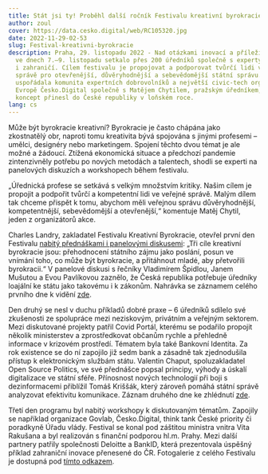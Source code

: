 ```yaml
---
title: Stát jsi ty! Proběhl další ročník Festivalu kreativní byrokracie
author: zoul
cover: https://data.cesko.digital/web/RC105320.jpg
date: 2022-11-29-02-53
slug: Festival-kreativni-byrokracie
description: Praha, 29. listopadu 2022 - Nad otázkami inovací a příležitostí se
  ve dnech 7.–9. listopadu setkalo přes 200 úředníků společně s experty z Česka
  i zahraničí. Cílem festivalu je propojovat a podporovat tvůrčí lidi ve veřejné
  správě pro otevřenější, důvěryhodnější a sebevědomější státní správu. Festival
  uspořádala komunita expertních dobrovolníků a největší civic-tech organizace v
  Evropě Česko.Digital společně s Matějem Chytilem, pražským úředníkem, který
  koncept přinesl do České republiky v loňském roce.
lang: cs
---
```

<!--StartFragment-->

Může být byrokracie kreativní? Byrokracie je často chápána jako zkostnatělý obr, naproti tomu kreativita bývá spojována s jinými profesemi – umělci, designéry nebo marketingem. Spojení těchto dvou témat je ale možné a žádoucí. Ztížená ekonomická situace a předchozí pandemie zintenzivněly potřebu po nových metodách a talentech, shodli se experti na panelových diskuzích a workshopech během festivalu. 



„Úřednická profese se setkává s velkým množstvím kritiky. Našim cílem je propojit a podpořit tvůrčí a kompetentní lidi ve veřejné správě. Malým dílem tak chceme přispět k tomu, abychom měli veřejnou správu důvěryhodnější, kompetentnější, sebevědomější a otevřenější,“ komentuje Matěj Chytil, jeden z organizátorů akce.



Charles Landry, zakladatel Festivalu Kreativní Byrokracie, otevřel první den Festivalu [nabitý přednáškami i panelovými diskusemi](https://creativebureaucracy.cz/wp-content/uploads/2022/11/WEB_PROGRAM_FINAL.pdf): „Tři cíle kreativní byrokracie jsou: přehodnocení státního zájmu jako poslání, posun ve vnímání toho, co může být byrokracie, a přitáhnout mladé, aby přetvořili byrokracii.“ V panelové diskusi s řečníky Vladimírem Špidlou, Janem Mušutou a Evou Pavlíkovou zaznělo, že Česká republika potřebuje úředníky loajální ke státu jako takovému i k zákonům. Nahrávka se záznamem celého prvního dne k vidění [zde](https://www.youtube.com/watch?v=-S9qp1LI6k4). 



Den druhý se nesl v duchu příkladů dobré praxe – 6 úředníků sdílelo své zkušenosti ze spolupráce mezi neziskovým, privátním a veřejným sektorem. Mezi diskutované projekty patřil Covid Portál, kterému se podařilo propojit několik ministerstev a zprostředkovat občanům rychle a přehledně informace v krizovém prostředí. Tématem byla také Bankovní Identita. Za rok existence se do ní zapojilo již sedm bank a zásadně tak zjednodušila přístup k elektronickým službám státu. Valentin Chaput, spoluzakladatel Open Source Politics, ve své přednášce popsal principy, výhody a úskalí digitalizace ve státní sféře. Přínosnost nových technologií při boji s dezinformacemi přiblížil Tomáš Kriššák, který zároveň pomáhá státní správě analyzovat efektivitu komunikace. Záznam druhého dne ke zhlédnutí [zde](https://www.youtube.com/watch?v=fQk1fYQfPlo). 

Třetí den programu byl nabitý workshopy k diskutovaným tématům. Zapojily se například organizace Govlab, Česko.Digital, think tank České priority či poradkyně Úřadu vlády. Festival se konal pod záštitou ministra vnitra Víta Rakušana a byl realizován s finanční podporou hl.m. Prahy. Mezi další partnery patřily společnosti Deloitte a BankID, která prezentovala úspěšný příklad zahraniční inovace přenesené do ČR. Fotogalerie z celého Festivalu je dostupná pod [tímto odkazem](https://romanacervenkova.pixieset.com/festivalkreativnbyrokracie/).

<!--EndFragment-->